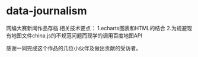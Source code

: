 # data-journalism
网编大赛新闻作品存档
相关技术要点：
1.echarts图表和HTML的结合
2.为规避现有地图文件china.js的不规范问题而现学的调用百度地图API

感谢一同完成这个作品的几位小伙伴及做出贡献的受访者。
